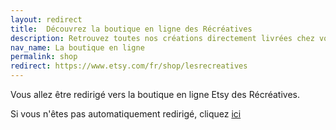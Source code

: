 ```yaml
---
layout: redirect
title:  Découvrez la boutique en ligne des Récréatives
description: Retrouvez toutes nos créations directement livrées chez vous sur notre boutique en ligne.
nav_name: La boutique en ligne
permalink: shop
redirect: https://www.etsy.com/fr/shop/lesrecreatives
---
```

Vous allez être redirigé vers la boutique en ligne Etsy des Récréatives.

Si vous n'êtes pas automatiquement redirigé, cliquez [ici](https://www.etsy.com/fr/shop/lesrecreatives)

